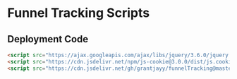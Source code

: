 # Funnel Tracking Scripts

## Deployment Code

```html
<script src="https://ajax.googleapis.com/ajax/libs/jquery/3.6.0/jquery.min.js"></script>
<script src="https://cdn.jsdelivr.net/npm/js-cookie@3.0.0/dist/js.cookie.min.js" defer ></script>
<script src="https://cdn.jsdelivr.net/gh/grantjayy/funnelTracking@master/tracking.js" defer></script>
```
